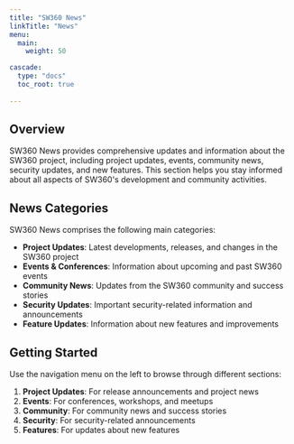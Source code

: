 ```yaml
---
title: "SW360 News"
linkTitle: "News"
menu:
  main:
    weight: 50

cascade:
  type: "docs"
  toc_root: true
  
---
```


## Overview

SW360 News provides comprehensive updates and information about the SW360 project, including project updates, events, community news, security updates, and new features. This section helps you stay informed about all aspects of SW360's development and community activities.

## News Categories

SW360 News comprises the following main categories:

- **Project Updates**: Latest developments, releases, and changes in the SW360 project
- **Events & Conferences**: Information about upcoming and past SW360 events
- **Community News**: Updates from the SW360 community and success stories
- **Security Updates**: Important security-related information and announcements
- **Feature Updates**: Information about new features and improvements

## Getting Started

Use the navigation menu on the left to browse through different sections:

1. **Project Updates**: For release announcements and project news
2. **Events**: For conferences, workshops, and meetups
3. **Community**: For community news and success stories
4. **Security**: For security-related announcements
5. **Features**: For updates about new features 